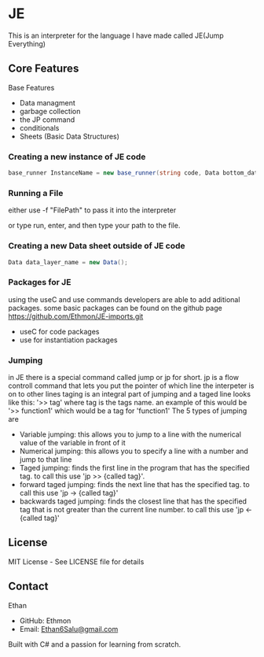 # JE

This is an interpreter for the language I have made called JE(Jump Everything)


## Core Features

Base Features
- Data managment
- garbage collection
- the JP command
- conditionals
- Sheets (Basic Data Structures)


### Creating a new instance of JE code
```csharp
base_runner InstanceName = new base_runner(string code, Data bottom_data_layer, string local_path);
```
### Running a File
either use -f "FilePath" to pass it into the interpreter

or type run, enter, and then type your path to the file.



### Creating a new Data sheet outside of JE code
```csharp
Data data_layer_name = new Data();
```


### Packages for JE
using the useC and use commands developers are able to add aditional packages.
some basic packages can be found on the github page https://github.com/Ethmon/JE-imports.git
- useC for code packages
- use for instantiation packages

### Jumping
in JE there is a special command called jump or jp for short.  jp is a flow controll command that lets you put the pointer of which line the interpeter is on to other lines
taging is an integral part of jumping and a taged line looks like this: '>> tag' where tag is the tags name.
an example of this would be '>> function1' which would be a tag for 'function1'
The 5 types of jumping are
- Variable jumping: this allows you to jump to a line with the numerical value of the variable in front of it
- Numerical jumping: this allows you to specify a line with a number and jump to that line
- Taged jumping: finds the first line in the program that has the specified tag. to call this use 'jp >> {called tag}'.
- forward taged jumping: finds the next line that has the specified tag. to call this use 'jp -> {called tag}'
- backwards taged jumping: finds the closest line that has the specified tag that is not greater than the current line number. to call this use 'jp <- {called tag}'

## License
MIT License - See LICENSE file for details

## Contact
Ethan
- GitHub: Ethmon
- Email: Ethan6Salu@gmail.com


Built with C# and a passion for learning from scratch.
